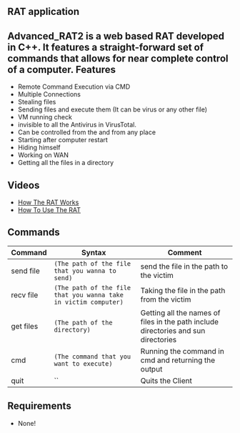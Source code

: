 ## RAT application
Advanced_RAT2 is a web based RAT developed in C++.
It features a straight-forward set of commands that allows for near complete control of a computer.
Features
---
* Remote Command Execution via CMD
* Multiple Connections
* Stealing files
* Sending files and execute them (It can be virus or any other file)
* VM running check
* invisible to all the Antivirus in VirusTotal.
* Can be controlled from the and from any place
* Starting after computer restart
* Hiding himself
* Working on WAN
* Getting all the files in a directory

Videos
---
* [How The RAT Works](https://drive.google.com/file/d/1atuBa7pXZaMFUW8mPeOVh4UAPXo-VG2u/view)
* [How To Use The RAT](https://drive.google.com/file/d/1cnPOTTZ8qOMUUF_lvuJgyT-zr9FD_8p4/view)


Commands
---
|Command|Syntax|Comment|
|-------|------|---------|
|send file|`(The path of the file that you wanna to send)`|send the file in the path to the victim|
|recv file| `(The path of the file that you wanna take in victim computer)`|Taking the file in the path from the victim|
|get files| `(The path of the directory)`|Getting all the names of files in the path include directories and sun directories|
|cmd| `(The command that you want to execute)`|Running the command in cmd and returning the output|
|quit|``|Quits the Client|


Requirements
---
* None!


 

